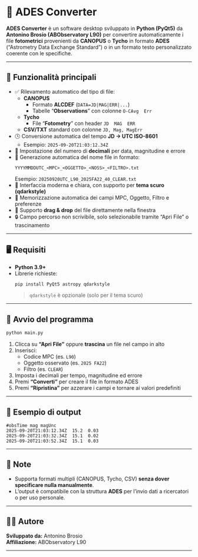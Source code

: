 # 🌌 ADES Converter

**ADES Converter** è un software desktop sviluppato in **Python (PyQt5)** da **Antonino Brosio (ABObservatory L90)** per convertire automaticamente i file **fotometrici** provenienti da **CANOPUS** o **Tycho** in formato **ADES** (“Astrometry Data Exchange Standard”) o in un formato testo personalizzato coerente con le specifiche.

---

## 🧩 Funzionalità principali

- ✅ Rilevamento automatico del tipo di file:
  - **CANOPUS**
    - Formato **ALCDEF** (`DATA=JD|MAG|ERR|...`)
    - Tabelle “**Observations**” con colonne `O-CAvg  Err`
  - **Tycho**
    - File “**Fotometry**” con header `JD  MAG  ERR`
  - **CSV/TXT** standard con colonne `JD, Mag, MagErr`
- 🕓 Conversione automatica del tempo **JD → UTC ISO-8601**
  - Esempio: `2025-09-20T21:03:12.34Z`
- 🎯 Impostazione del numero di **decimali** per data, magnitudine e errore
- 💾 Generazione automatica del nome file in formato:
  ```
  YYYYMMDDUTC_<MPC>_<OGGETTO>_<NOSS>_<FILTRO>.txt
  ```
  Esempio: `20250920UTC_L90_2025FA22_40_CLEAR.txt`
- 🎨 Interfaccia moderna e chiara, con supporto per **tema scuro (qdarkstyle)**
- 🧠 Memorizzazione automatica dei campi MPC, Oggetto, Filtro e preferenze
- 📂 Supporto **drag & drop** del file direttamente nella finestra
- 🔒 Campo percorso non scrivibile, solo selezionabile tramite “Apri File” o trascinamento

---

## 🖥️ Requisiti

- **Python 3.9+**
- Librerie richieste:
  ```bash
  pip install PyQt5 astropy qdarkstyle
  ```
  > `qdarkstyle` è opzionale (solo per il tema scuro)

---

## 🚀 Avvio del programma

```bash
python main.py
```

1. Clicca su **“Apri File”** oppure **trascina** un file nel campo in alto  
2. Inserisci:
   - Codice MPC (es. `L90`)
   - Oggetto osservato (es. `2025 FA22`)
   - Filtro (es. `CLEAR`)
3. Imposta i decimali per tempo, magnitudine ed errore  
4. Premi **“Converti”** per creare il file in formato ADES  
5. Premi **“Ripristina”** per azzerare i campi e tornare ai valori predefiniti  

---

## 📄 Esempio di output

```
#obsTime mag magUnc
2025-09-20T21:03:12.34Z  15.2  0.03
2025-09-20T21:03:32.34Z  15.1  0.02
2025-09-20T21:03:52.34Z  15.1  0.03
```

---

## 🧠 Note

- Supporta formati multipli (CANOPUS, Tycho, CSV) **senza dover specificare nulla manualmente**.  
- L’output è compatibile con la struttura **ADES** per l’invio dati a ricercatori o per uso personale.

---

## 👨‍💻 Autore

**Sviluppato da:** Antonino Brosio  
**Affiliazione:** ABObservatory L90  

---
